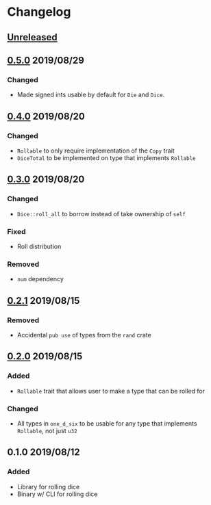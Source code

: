 # Changelog

## [Unreleased](https://github.com/spenserblack/one-d-six-rs/compare/v0.5.0...master)

## [0.5.0] 2019/08/29
### Changed
- Made signed ints usable by default for `Die` and `Dice`.

## [0.4.0] 2019/08/20
### Changed
- `Rollable` to only require implementation of the `Copy` trait
- `DiceTotal` to be implemented on type that implements `Rollable`

## [0.3.0] 2019/08/20
### Changed
- `Dice::roll_all` to borrow instead of take ownership of `self`

### Fixed
- Roll distribution

### Removed
- `num` dependency

## [0.2.1] 2019/08/15
### Removed
- Accidental `pub use` of types from the `rand` crate

## [0.2.0] 2019/08/15
### Added
- `Rollable` trait that allows user to make a type that can be rolled for

### Changed
- All types in `one_d_six` to be usable for any type that implements `Rollable`, not just `u32`

## 0.1.0 2019/08/12
### Added
- Library for rolling dice
- Binary w/ CLI for rolling dice

[0.5.0]: https://github.com/spenserblack/one-d-six-rs/compare/v0.4.0...v0.5.0
[0.4.0]: https://github.com/spenserblack/one-d-six-rs/compare/v0.3.0...v0.4.0
[0.3.0]: https://github.com/spenserblack/one-d-six-rs/compare/v0.2.1...v0.3.0
[0.2.1]: https://github.com/spenserblack/one-d-six-rs/compare/v0.2.0...v0.2.1
[0.2.0]: https://github.com/spenserblack/one-d-six-rs/compare/v0.1.0...v0.2.0
